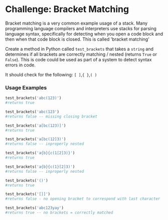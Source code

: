 # Challenge: Bracket Matching

Bracket matching is a very common example usage of a stack. Many programming language compilers and interpreters use stacks for parsing language syntax, specifically for detecting when you open a code block and then when that code block is closed. This is called 'bracket matching'

Create a method in Python called `test_brackets` that takes a `string` and determines if all brackets are correctly matching / nested (returns `True` or `False`). This is code could be used as part of a system to detect syntax errors in code.

It should check for the following: `[ ]`,`{ }`,`( )`

### Usage Examples

```python
test_brackets('abc(123)')
#returns true

test_brackets('abc(123')
#returns false -- missing closing bracket

test_brackets('a[bc(123)]')
#returns true

test_brackets('a[bc(12]3)')
#returns false -- inproperly nested

test_brackets('a{b}{c(1[2]3)}')
#returns true

test_brackets('a{b}{c(1}[2]3)')
#returns false -- inproperly nested

test_brackets('()')
#returns true

test_brackets('[]]')
#returns false - no opening bracket to correspond with last character

test_brackets('abc123yay')
#returns true -- no brackets = correctly matched
```
